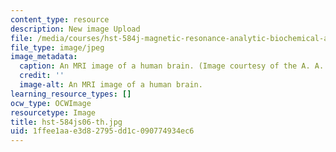 ```yaml
---
content_type: resource
description: New image Upload
file: /media/courses/hst-584j-magnetic-resonance-analytic-biochemical-and-imaging-techniques-spring-2006/1ffee1aae3d82795dd1c090774934ec6_hst-584js06-th.jpg
file_type: image/jpeg
image_metadata:
  caption: An MRI image of a human brain. (Image courtesy of the A. A. Martinos Center.)
  credit: ''
  image-alt: An MRI image of a human brain.
learning_resource_types: []
ocw_type: OCWImage
resourcetype: Image
title: hst-584js06-th.jpg
uid: 1ffee1aa-e3d8-2795-dd1c-090774934ec6
---
```

